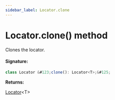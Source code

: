 ```yaml
---
sidebar_label: Locator.clone
---
```


# Locator.clone() method

Clones the locator.

#### Signature:

```typescript
class Locator &#123;clone(): Locator<T>;&#125;
```

**Returns:**

[Locator](./puppeteer.locator.md)&lt;T&gt;
